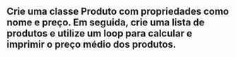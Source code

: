 ## Crie uma classe Produto com propriedades como nome e preço. Em seguida, crie uma lista de produtos e utilize um loop para calcular e imprimir o preço médio dos produtos.